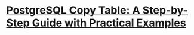 # [PostgreSQL Copy Table: A Step-by-Step Guide with Practical Examples](https://www.postgresqltutorial.com/postgresql-tutorial/postgresql-copy-table/)

 
